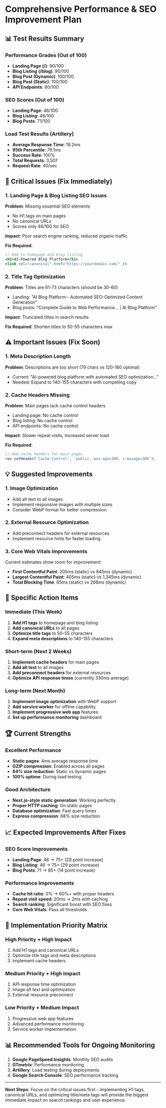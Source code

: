 # Comprehensive Performance & SEO Improvement Plan

## 📊 Test Results Summary

### Performance Grades (Out of 100)
- **Landing Page (/)**: 90/100
- **Blog Listing (/blog)**: 90/100  
- **Blog Post (Dynamic)**: 100/100
- **Blog Post (Static)**: 100/100
- **API Endpoints**: 80/100

### SEO Scores (Out of 100)
- **Landing Page**: 46/100
- **Blog Listing**: 46/100
- **Blog Posts**: 71/100

### Load Test Results (Artillery)
- **Average Response Time**: 19.2ms
- **95th Percentile**: 79.1ms
- **Success Rate**: 100%
- **Total Requests**: 3,507
- **Request Rate**: 40/sec

## 🚨 Critical Issues (Fix Immediately)

### 1. Landing Page & Blog Listing SEO Issues
**Problem**: Missing essential SEO elements
- No H1 tags on main pages
- No canonical URLs
- Scores only 46/100 for SEO

**Impact**: Poor search engine ranking, reduced organic traffic

**Fix Required**:
```jsx
// Add to homepage and blog listing
<h1>AI-Powered Blog Platform</h1>
<link rel="canonical" href="https://yourdomain.com/" />
```

### 2. Title Tag Optimization
**Problem**: Titles are 61-73 characters (should be 30-60)
- Landing: "AI Blog Platform - Automated SEO-Optimized Content Generation"
- Blog posts: "Complete Guide to Web Performance... | AI Blog Platform"

**Impact**: Truncated titles in search results

**Fix Required**: Shorten titles to 50-55 characters max

## ⚠️ Important Issues (Fix Soon)

### 1. Meta Description Length
**Problem**: Descriptions are too short (79 chars vs 120-160 optimal)
- Current: "AI-powered blog platform with automated SEO optimization..."
- Needed: Expand to 140-155 characters with compelling copy

### 2. Cache Headers Missing
**Problem**: Main pages lack cache control headers
- Landing page: No cache control
- Blog listing: No cache control
- API endpoints: No cache control

**Impact**: Slower repeat visits, increased server load

**Fix Required**:
```javascript
// Add cache headers for main pages
res.setHeader('Cache-Control', 'public, max-age=300, s-maxage=300');
```

## 💡 Suggested Improvements

### 1. Image Optimization
- Add alt text to all images
- Implement responsive images with multiple sizes
- Consider WebP format for better compression

### 2. External Resource Optimization
- Add preconnect headers for external resources
- Implement resource hints for faster loading

### 3. Core Web Vitals Improvements
Current estimates show room for improvement:
- **First Contentful Paint**: 205ms (static) vs 845ms (dynamic)
- **Largest Contentful Paint**: 405ms (static) vs 1,345ms (dynamic)
- **Total Blocking Time**: 65ms (static) vs 268ms (dynamic)

## 🎯 Specific Action Items

### Immediate (This Week)
1. **Add H1 tags** to homepage and blog listing
2. **Add canonical URLs** to all pages
3. **Optimize title tags** to 50-55 characters
4. **Expand meta descriptions** to 140-155 characters

### Short-term (Next 2 Weeks)
1. **Implement cache headers** for main pages
2. **Add alt text** to all images
3. **Add preconnect headers** for external resources
4. **Optimize API response times** (currently 330ms average)

### Long-term (Next Month)
1. **Implement image optimization** with WebP support
2. **Add service worker** for offline capability
3. **Implement progressive web app** features
4. **Set up performance monitoring** dashboard

## 🏆 Current Strengths

### Excellent Performance
- **Static pages**: 4ms average response time
- **GZIP compression**: Enabled across all pages
- **84% size reduction**: Static vs dynamic pages
- **100% uptime**: During load testing

### Good Architecture
- **Next.js-style static generation**: Working perfectly
- **Proper HTTP caching**: On static pages
- **Database optimization**: Fast query times
- **Express compression**: 68% size reduction

## 📈 Expected Improvements After Fixes

### SEO Score Improvements
- **Landing Page**: 46 → 75+ (29 point increase)
- **Blog Listing**: 46 → 75+ (29 point increase)  
- **Blog Posts**: 71 → 85+ (14 point increase)

### Performance Improvements
- **Cache hit ratio**: 0% → 60%+ with proper headers
- **Repeat visit speed**: 20ms → 2ms with caching
- **Search ranking**: Significant boost with SEO fixes
- **Core Web Vitals**: Pass all thresholds

## 🔧 Implementation Priority Matrix

### High Priority + High Impact
1. Add H1 tags and canonical URLs
2. Optimize title tags and meta descriptions
3. Implement cache headers

### Medium Priority + High Impact
1. API response time optimization
2. Image alt text and optimization
3. External resource preconnect

### Low Priority + Medium Impact
1. Progressive web app features
2. Advanced performance monitoring
3. Service worker implementation

## 📊 Recommended Tools for Ongoing Monitoring

1. **Google PageSpeed Insights**: Monthly SEO audits
2. **GTmetrix**: Performance monitoring
3. **Artillery**: Load testing during deployments
4. **Google Search Console**: SEO performance tracking

---

**Next Steps**: Focus on the critical issues first - implementing H1 tags, canonical URLs, and optimizing title/meta tags will provide the biggest immediate impact on search rankings and user experience.